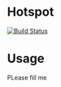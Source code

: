 # Hotspot

[![Build Status](https://magnum.travis-ci.com/gremax/hotspot.svg?token=AnLQn3UqmQXzgfKY9SQx)](https://magnum.travis-ci.com/gremax/hotspot)

# Usage

PLease fill me
